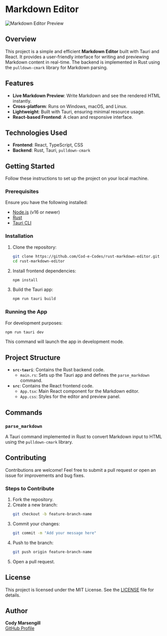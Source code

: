 # Markdown Editor

![Markdown Editor Preview](https://user-images.githubusercontent.com/123456789/preview.png)

## Overview

This project is a simple and efficient **Markdown Editor** built with Tauri and React. It provides a user-friendly interface for writing and previewing Markdown content in real-time. The backend is implemented in Rust using the `pulldown-cmark` library for Markdown parsing.

## Features

- **Live Markdown Preview**: Write Markdown and see the rendered HTML instantly.
- **Cross-platform**: Runs on Windows, macOS, and Linux.
- **Lightweight**: Built with Tauri, ensuring minimal resource usage.
- **React-based Frontend**: A clean and responsive interface.

## Technologies Used

- **Frontend**: React, TypeScript, CSS
- **Backend**: Rust, Tauri, `pulldown-cmark`

## Getting Started

Follow these instructions to set up the project on your local machine.

### Prerequisites

Ensure you have the following installed:

- [Node.js](https://nodejs.org/) (v16 or newer)
- [Rust](https://www.rust-lang.org/tools/install)
- [Tauri CLI](https://tauri.app/v2/guides/getting-started/prerequisites)

### Installation

1. Clone the repository:

   ```bash
   git clone https://github.com/Cod-e-Codes/rust-markdown-editor.git
   cd rust-markdown-editor
   ```

2. Install frontend dependencies:

   ```bash
   npm install
   ```

3. Build the Tauri app:

   ```bash
   npm run tauri build
   ```

### Running the App

For development purposes:

```bash
npm run tauri dev
```

This command will launch the app in development mode.

## Project Structure

- **`src-tauri`**: Contains the Rust backend code.
  - `main.rs`: Sets up the Tauri app and defines the `parse_markdown` command.
- **`src`**: Contains the React frontend code.
  - `App.tsx`: Main React component for the Markdown editor.
  - `App.css`: Styles for the editor and preview panel.

## Commands

### `parse_markdown`

A Tauri command implemented in Rust to convert Markdown input to HTML using the `pulldown-cmark` library.

## Contributing

Contributions are welcome! Feel free to submit a pull request or open an issue for improvements and bug fixes.

### Steps to Contribute

1. Fork the repository.
2. Create a new branch:
   ```bash
   git checkout -b feature-branch-name
   ```
3. Commit your changes:
   ```bash
   git commit -m "Add your message here"
   ```
4. Push to the branch:
   ```bash
   git push origin feature-branch-name
   ```
5. Open a pull request.

## License

This project is licensed under the MIT License. See the [LICENSE](LICENSE) file for details.

## Author

**Cody Marsengill**  
[GitHub Profile](https://github.com/Cod-e-Codes)

